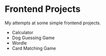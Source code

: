 # Frontend Projects
My attempts at some simple frontend projects.
- Calculator
- Dog Guessing Game
- Wordle
- Card Matching Game

